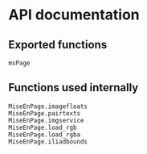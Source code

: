 # API documentation


## Exported functions

```@docs
msPage
```

## Functions used internally


```@docs
MiseEnPage.imagefloats
MiseEnPage.pairtexts
MiseEnPage.imgservice
MiseEnPage.load_rgb
MiseEnPage.load_rgba
MiseEnPage.iliadbounds
```